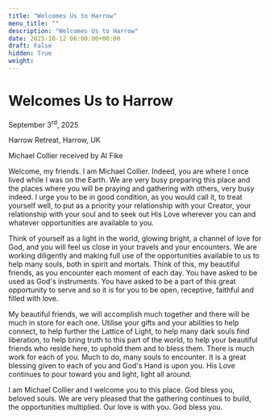 ```yaml
---
title: "Welcomes Us to Harrow"
menu_title: ""
description: "Welcomes Us to Harrow"
date: 2025-10-12 06:00:00+00:00
draft: False
hidden: True
weight:
---
```

# Welcomes Us to Harrow

September 3<sup>rd</sup>, 2025

Harrow Retreat, Harrow, UK

Michael Collier received by Al Fike

Welcome, my friends. I am Michael Collier. Indeed, you are where I once lived while I was on the Earth. We are very busy preparing this place and the places where you will be praying and gathering with others, very busy indeed. I urge you to be in good condition, as you would call it, to treat yourself well, to put as a priority your relationship with your Creator, your relationship with your soul and to seek out His Love wherever you can and whatever opportunities are available to you.

Think of yourself as a light in the world, glowing bright, a channel of love for God, and you will feel us close in your travels and your encounters. We are working diligently and making full use of the opportunities available to us to help many souls, both in spirit and mortals. Think of this, my beautiful friends, as you encounter each moment of each day. You have asked to be used as God's instruments. You have asked to be a part of this great opportunity to serve and so it is for you to be open, receptive, faithful and filled with love.

My beautiful friends, we will accomplish much together and there will be much in store for each one. Utilise your gifts and your abilities to help connect, to help further the Lattice of Light, to help many dark souls find liberation, to help bring truth to this part of the world, to help your beautiful friends who reside here, to uphold them and to bless them. There is much work for each of you. Much to do, many souls to encounter. It is a great blessing given to each of you and God's Hand is upon you. His Love continues to pour toward you and light, light all around.

I am Michael Collier and I welcome you to this place. God bless you, beloved souls. We are very pleased that the gathering continues to build, the opportunities multiplied. Our love is with you. God bless you.
